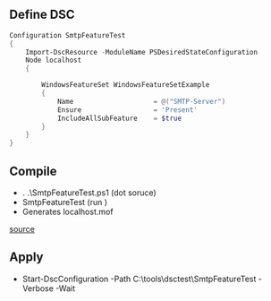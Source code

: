 ## Define DSC
```powershell
Configuration SmtpFeatureTest
{
    Import-DscResource -ModuleName PSDesiredStateConfiguration
    Node localhost
    {

        WindowsFeatureSet WindowsFeatureSetExample
        {
            Name                    = @("SMTP-Server")
            Ensure                  = 'Present'
            IncludeAllSubFeature    = $true
        }
    }
}
```

## Compile
* . .\SmtpFeatureTest.ps1  (dot soruce)
* SmtpFeatureTest (run )
* Generates localhost.mof


[source](https://docs.microsoft.com/en-us/powershell/dsc/configurations/write-compile-apply-configuration)

## Apply
* Start-DscConfiguration -Path C:\tools\dsctest\SmtpFeatureTest -Verbose -Wait